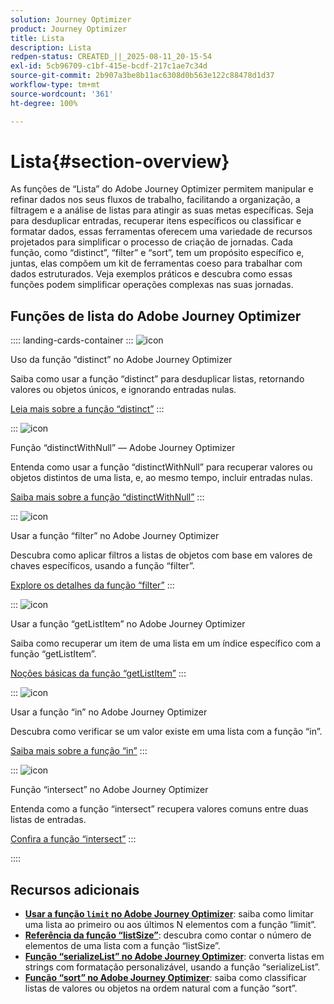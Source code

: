 ```yaml
---
solution: Journey Optimizer
product: Journey Optimizer
title: Lista
description: Lista
redpen-status: CREATED_||_2025-08-11_20-15-54
exl-id: 5cb96709-c1bf-415e-bcdf-217c1ae7c34d
source-git-commit: 2b907a3be8b11ac6308d0b563e122c88478d1d37
workflow-type: tm+mt
source-wordcount: '361'
ht-degree: 100%

---
```


# Lista{#section-overview}

As funções de “Lista” do Adobe Journey Optimizer permitem manipular e refinar dados nos seus fluxos de trabalho, facilitando a organização, a filtragem e a análise de listas para atingir as suas metas específicas. Seja para desduplicar entradas, recuperar itens específicos ou classificar e formatar dados, essas ferramentas oferecem uma variedade de recursos projetados para simplificar o processo de criação de jornadas. Cada função, como “distinct”, “filter” e “sort”, tem um propósito específico e, juntas, elas compõem um kit de ferramentas coeso para trabalhar com dados estruturados. Veja exemplos práticos e descubra como essas funções podem simplificar operações complexas nas suas jornadas.

## Funções de lista do Adobe Journey Optimizer

:::: landing-cards-container
:::
![icon](https://cdn.experienceleague.adobe.com/icons/code-branch.svg)

Uso da função “distinct” no Adobe Journey Optimizer

Saiba como usar a função “distinct” para desduplicar listas, retornando valores ou objetos únicos, e ignorando entradas nulas.

[Leia mais sobre a função “distinct”](../using/building-journeys/functions/functiondistinct.md)
:::

:::
![icon](https://cdn.experienceleague.adobe.com/icons/code-branch.svg)

Função “distinctWithNull” — Adobe Journey Optimizer

Entenda como usar a função “distinctWithNull” para recuperar valores ou objetos distintos de uma lista, e, ao mesmo tempo, incluir entradas nulas.

[Saiba mais sobre a função “distinctWithNull”](../using/building-journeys/functions/functiondistinctwithnull.md)
:::

:::
![icon](https://cdn.experienceleague.adobe.com/icons/code-branch.svg)

Usar a função “filter” no Adobe Journey Optimizer

Descubra como aplicar filtros a listas de objetos com base em valores de chaves específicos, usando a função “filter”.

[Explore os detalhes da função “filter”](../using/building-journeys/functions/functionfilter.md)
:::

:::
![icon](https://cdn.experienceleague.adobe.com/icons/code-branch.svg)

Usar a função “getListItem” no Adobe Journey Optimizer

Saiba como recuperar um item de uma lista em um índice específico com a função “getListItem”.

[Noções básicas da função “getListItem”](../using/building-journeys/functions/functiongetlistitem.md)
:::

:::
![icon](https://cdn.experienceleague.adobe.com/icons/code-branch.svg)

Usar a função “in” no Adobe Journey Optimizer

Descubra como verificar se um valor existe em uma lista com a função “in”.

[Saiba mais sobre a função “in”](../using/building-journeys/functions/functionin.md)
:::

:::
![icon](https://cdn.experienceleague.adobe.com/icons/code-branch.svg)

Função “intersect” no Adobe Journey Optimizer

Entenda como a função “intersect” recupera valores comuns entre duas listas de entradas.

[Confira a função “intersect”](../using/building-journeys/functions/functionintersect.md)
:::

::::


## Recursos adicionais

- **[Usar a função `limit` no Adobe Journey Optimizer](../using/building-journeys/functions/functionlimit.md)**: saiba como limitar uma lista ao primeiro ou aos últimos N elementos com a função “limit”.
- **[Referência da função “listSize”](../using/building-journeys/functions/functionlistsize.md)**: descubra como contar o número de elementos de uma lista com a função “listSize”.
- **[Função “serializeList” no Adobe Journey Optimizer](../using/building-journeys/functions/functionserializelist.md)**: converta listas em strings com formatação personalizável, usando a função “serializeList”.
- **[Função “sort” no Adobe Journey Optimizer](../using/building-journeys/functions/functionsort.md)**: saiba como classificar listas de valores ou objetos na ordem natural com a função “sort”.
